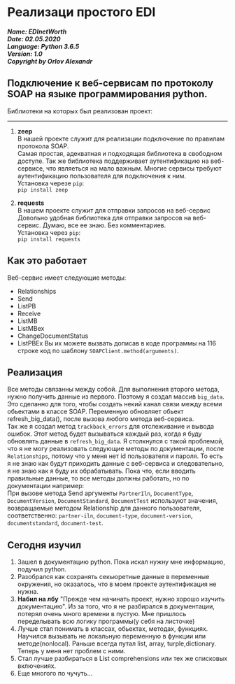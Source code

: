 
# Реализаци простого EDI

***Name: EDInetWorth***<br>
***Date: 02.05.2020***<br>
***Language: Python 3.6.5***<br>
***Version: 1.0***<br>
***Copyright by Orlov Alexandr***<br>



Подключение к веб-сервисам по протоколу SOAP на языке программирования python.
-----------------------------------------------------------------------------------------------

Библиотеки на которых был реализован проект:
<hr>

1. **zeep** <br>
В нашей проекте служит для реализации подключение по правилам протокола SOAP.<br>
Самая простая, адекватная и подходящая библиотека в свободном доступе. Так же библиотека поддерживает аутентификацию на веб-сервисе, что являеться на мало важным. Многие сервисы требуют аутентификацию пользователя для подключения к ним.<br>
Установка черезе `pip`:<br>
`pip install zeep`<br>

2. **requests** <br>
В нашем проекте служит для отправки запросов на веб-сервис<br>
Довольно удобная библиотека для отправки запросов на веб-сервис. Думаю, все ее знаю. Без комментариев.<br>
Установка через `pip`:<br>
`pip install requests`<br>

Как это работает
-------------------------------------------------------------------------------------------------
Веб-сервис имеет следующие методы: 
* Relationships
* Send
* ListPB
* Receive
* ListMB
* ListMBex
* ChangeDocumentStatus
* ListPBEx
Вы их можете вызвать дописав в коде программы на 116 строке код по шаблону `SOAPClient.method(arguments)`.

Реализация
----------------------------------------------------
Все методы связанны между собой. Для выполнения второго метода, нужно получить данные из первого. Поэтому я создал массив `big_data`. Это сделанно для того, чтобы создать некий канал связи между всеми обьектами в классе SOAP. Переменную обновляет обьект refresh_big_data(), после вызова любого метода веб-сервиса.<br>
Так же я создал метод `trackback_errors` для отслеживание и вывода ошибок. Этот метод будет вызываться каждый раз, когда я буду обновлять данные в `refresh_big_data`.
Я столкнулся с такой проблемой, что я не могу реализовать следующие методы по документации, после `Relationships`, потому что у меня нет id пользователя и пароля. То есть я не знаю как будут приходить данные с веб-сервиса и следовательно, я не знаю как я буду их обрабатывать. Пока что, если вводить правильные данные, то все методы должны работать, но по документации например:<br>
При вызове метода Send аргументы `PartnerIln`, `DocumentType`, `DocumentVersion`,
`DocumentStandard`, `DocumentTest` используют значения, возвращаемые методом Relationship для
данного пользователя, соответственно: `partner-iln`, `document-type`, `document-version`, `documentstandard`, `document-test`.

Сегодня изучил
-------------------------------------------------------------
1) Зашел в документацию python. Пока искал нужну мне информацию, подучил python.
2) Разобрался как сохранять секьюретные данные в переменные окружения, но оказалось, что в моем проекте аутентификация не нужна.
3) **Набил на лбу** "Прежде чем начинать проект, нужно хорошо изучить документацию". Из за того, что я не разбирался в документации, потерял очень много времени в пустую. Мне пришлось переделывать всю логику программы(у себя на листочке)
4) Лучше стал понимать в классах, обьектах, методах, функциях. Научился вызывать не локальную переменную в функции или методе(nonlocal). Раньше всегда путал list, array, turple,dictionary. Теперь у меня нет проблем с ними.
5) Стал лучше разбираться в List comprehensions или тех же списковых включениях.
6) Еще многого по чучуть...

